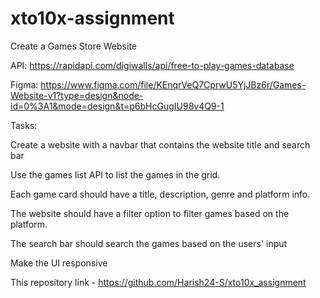 # xto10x-assignment

Create a Games Store Website


API: https://rapidapi.com/digiwalls/api/free-to-play-games-database

Figma: https://www.figma.com/file/KEnqrVeQ7CprwU5YjJBz6r/Games-Website-v1?type=design&node-id=0%3A1&mode=design&t=p6bHcGugIU98v4Q9-1

Tasks:

Create a website with a navbar that contains the website title and search bar

Use the games list API to list the games in the grid.

Each game card should have a title, description, genre and platform info.

The website should have a filter option to filter games based on the platform.

The search bar should search the games based on the users' input

Make the UI responsive

This repository link - https://github.com/Harish24-S/xto10x_assignment
